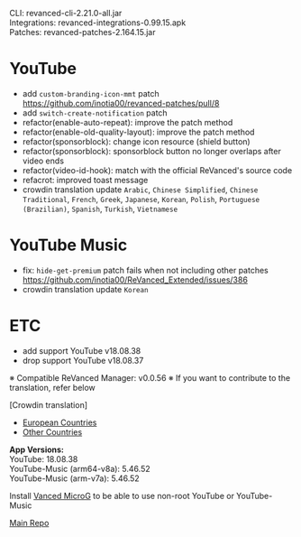 CLI: revanced-cli-2.21.0-all.jar  
Integrations: revanced-integrations-0.99.15.apk  
Patches: revanced-patches-2.164.15.jar  

YouTube
==
- add `custom-branding-icon-mmt` patch https://github.com/inotia00/revanced-patches/pull/8
- add `switch-create-notification` patch
- refactor(enable-auto-repeat): improve the patch method
- refactor(enable-old-quality-layout): improve the patch method
- refactor(sponsorblock): change icon resource (shield button)
- refactor(sponsorblock): sponsorblock button no longer overlaps after video ends
- refactor(video-id-hook): match with the official ReVanced's source code
- refacrot: improved toast message
- crowdin translation update
`Arabic`, `Chinese Simplified`, `Chinese Traditional`, `French`, `Greek`, `Japanese`, `Korean`, `Polish`, `Portuguese (Brazilian)`, `Spanish`, `Turkish`, `Vietnamese`


YouTube Music
==
- fix: `hide-get-premium` patch fails when not including other patches https://github.com/inotia00/ReVanced_Extended/issues/386
- crowdin translation update
`Korean`


ETC
==
- add support YouTube v18.08.38
- drop support YouTube v18.08.37


※ Compatible ReVanced Manager: v0.0.56
※ If you want to contribute to the translation, refer below

[Crowdin translation]
- [European Countries](https://crowdin.com/project/revancedextendedeu)
- [Other Countries](https://crowdin.com/project/revancedextended)
  
**App Versions:**  
YouTube: 18.08.38  
YouTube-Music (arm64-v8a): 5.46.52  
YouTube-Music (arm-v7a): 5.46.52  

Install [Vanced MicroG](https://github.com/inotia00/VancedMicroG/releases) to be able to use non-root YouTube or YouTube-Music  

[Main Repo](https://github.com/NoName-exe/revanced-extended)  
